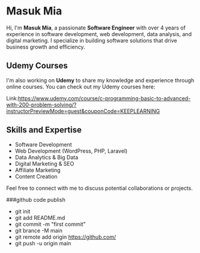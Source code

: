 # Masuk Mia

Hi, I'm **Masuk Mia**, a passionate **Software Engineer** with over 4 years of experience in software development, web development, data analysis, and digital marketing. I specialize in building software solutions that drive business growth and efficiency.

## Udemy Courses

I'm also working on **Udemy** to share my knowledge and experience through online courses. You can check out my Udemy courses here:

Link:https://www.udemy.com/course/c-programming-basic-to-advanced-with-200-problem-solving/?instructorPreviewMode=guest&couponCode=KEEPLEARNING


## Skills and Expertise
- Software Development
- Web Development (WordPress, PHP, Laravel)
- Data Analytics & Big Data
- Digital Marketing & SEO
- Affiliate Marketing
- Content Creation

Feel free to connect with me to discuss potential collaborations or projects.


###github code publish
- git init
- git add README.md
- git commit -m "first commit"
- git brance -M main
- git remote add origin https://github.com/
- git push -u origin main
